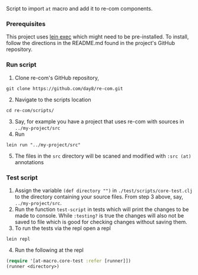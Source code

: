 Script to import `at` macro and add it to re-com components.

### Prerequisites
This project uses [lein exec](https://github.com/kumarshantanu/lein-exec) which might need to be pre-installed.
To install, follow the directions in the README.md found in the project's GitHub repository.

### Run script
1. Clone re-com's GitHub repository,
```
git clone https://github.com/day8/re-com.git 
```
2. Navigate to the scripts location
```
cd re-com/scripts/ 
```
3. Say, for example you have a project that uses re-com with sources in `../my-project/src`
4. Run
```
lein run "../my-project/src" 
``` 
5. The files in the `src` directory will be scaned and modified with `:src (at)` annotations


### Test script
1. Assign the variable `(def directory "")` in `./test/scripts/core-test.clj` to the directory containing your
   source files. From step 3 above, say, `../my-project/src`.
2. Run the function `test-script` in tests which will print the changes to be made to console. While `:testing?`
   is true the changes will also not be saved to file which is good for checking changes without saving them.
3. To run the tests via the repl open a repl
```
lein repl
```   
4. Run the following at the repl
```clojure
(require '[at-macro.core-test :refer [runner]])
(runner <directory>)
```
